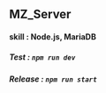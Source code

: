 ## MZ_Server

#### skill : Node.js, MariaDB

##### Test : `npm run dev`
##### Release :  `npm run start`